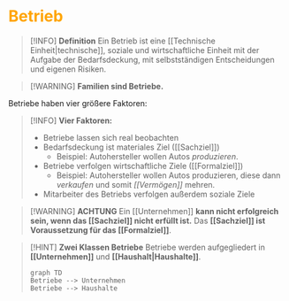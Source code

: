 # <font color = "orange">Betrieb</font>

>[!INFO] **Definition**
>Ein Betrieb ist eine [[Technische Einheit|technische]], soziale und wirtschaftliche Einheit mit der Aufgabe der Bedarfsdeckung, mit selbstständigen Entscheidungen und eigenen Risiken.

>[!WARNING] **Familien sind Betriebe.**

Betriebe haben vier größere Faktoren:
>[!INFO] **Vier Faktoren:**
>- Betriebe lassen sich real beobachten
>- Bedarfsdeckung ist materiales Ziel ([[Sachziel]])
>	- Beispiel: Autohersteller wollen Autos *produzieren*.
>- Betriebe verfolgen wirtschaftliche Ziele ([[Formalziel]])
>	- Beispiel: Autohersteller wollen Autos produzieren, diese dann *verkaufen* und somit *[[Vermögen]]* mehren.
>- Mitarbeiter des Betriebs verfolgen außerdem soziale Ziele

>[!WARNING] **ACHTUNG**
>Ein [[Unternehmen]] **kann nicht erfolgreich sein, wenn das [[Sachziel]] nicht erfüllt ist.** Das **[[Sachziel]] ist Voraussetzung für das [[Formalziel]]**.

>[!HINT] **Zwei Klassen Betriebe**
>Betriebe werden aufgegliedert in **[[Unternehmen]]** und **[[Haushalt|Haushalte]]**.
>```mermaid
>graph TD
>Betriebe --> Unternehmen
>Betriebe --> Haushalte
>```

